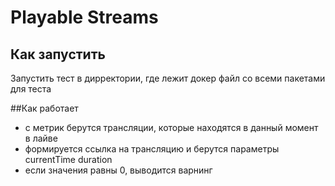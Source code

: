 # Playable Streams



## Как запустить
Запустить тест в дирректории, где лежит докер файл со всеми пакетами для теста

##Как работает
- с метрик берутся трансляции, которые находятся в данный момент в лайве
- формируется ссылка на трансляцию и берутся параметры currentTime duration
- если значения равны 0, выводится варнинг

